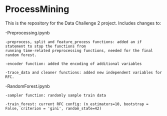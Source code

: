 # ProcessMining
This is the repository for the Data Challenge 2 project.
Includes changes to:

-Preprocessing.ipynb
    
    -preprocess, split and feature_process functions: added an if statement to stop the functions from 
    running time-related preprocessing functions, needed for the final random forest. 
    
    -encoder function: added the encoding of additional variables 
    
    -trace_data and cleaner functions: added new independent variables for RFC.                                          
  
  
-RandomForest.ipynb 
    
    -sampler function: randomly sample train data
    
    -train_forest: current RFC config: (n_estimators=10, bootstrap = False, criterion = 'gini', random_state=42)
